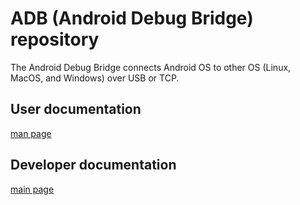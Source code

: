 # ADB (Android Debug Bridge) repository

The Android Debug Bridge connects Android OS to other OS (Linux, MacOS, and Windows) over USB or TCP.

## User documentation
[man page](docs/user/adb.1.md)

## Developer documentation
[main page](docs/dev/README.md)
